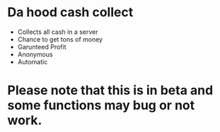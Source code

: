 # Da hood cash collect

* Collects all cash in a server
* Chance to get tons of money
* Garunteed Profit
* Anonymous
* Automatic

# Please note that this is in beta and some functions may bug or not work.
